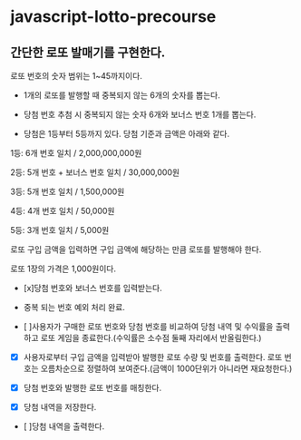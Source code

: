 # javascript-lotto-precourse


## 간단한 로또 발매기를 구현한다.

로또 번호의 숫자 범위는 1~45까지이다.
- 1개의 로또를 발행할 때 중복되지 않는 6개의 숫자를 뽑는다.

- 당첨 번호 추첨 시 중복되지 않는 숫자 6개와 보너스 번호 1개를 뽑는다.

- 당첨은 1등부터 5등까지 있다. 당첨 기준과 금액은 아래와 같다.

1등: 6개 번호 일치 / 2,000,000,000원

2등: 5개 번호 + 보너스 번호 일치 / 30,000,000원

3등: 5개 번호 일치 / 1,500,000원

4등: 4개 번호 일치 / 50,000원

5등: 3개 번호 일치 / 5,000원

로또 구입 금액을 입력하면 구입 금액에 해당하는 만큼 로또를 발행해야 한다.

로또 1장의 가격은 1,000원이다.

- [x]당첨 번호와 보너스 번호를 입력받는다.  
- 중복 되는 번호 예외 처리 완료.

- [ ]사용자가 구매한 로또 번호와 당첨 번호를 비교하여 당첨 내역 및 수익률을 출력하고 로또 게임을 종료한다.(수익률은 소수점 둘째 자리에서 반올림한다.)

- [x] 사용자로부터 구입 금액을 입력받아 발행한 로또 수량 및 번호를 출력한다. 로또 번호는 오름차순으로 정렬하여 보여준다.(금액이 1000단위가 아니라면 재요청한다.)

- [x] 당첨 번호와 발행한 로또 번호를 매칭한다.

- [x] 당첨 내역을 저장한다.

- [ ]당첨 내역을 출력한다.

